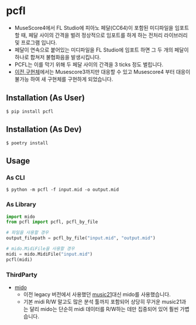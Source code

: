 # pcfl

* MuseScore4에서 FL Studio에 피아노 페달(CC64)이 포함된 미디파일을 임포트할 때, 페달 사이의 간격을 벌려 정상적으로 임포트를 하게 하는
전처리 라이브러리 및 프로그램 입니다.
* 페달이 연속으로 붙어있는 미디파일을 FL Studio에 임포트 하면 그 두 개의 페달이 하나로 합쳐저 불협화음을 발생시킵니다.
* PCFL는 이를 막기 위해 두 페달 사이의 간격을 3 ticks 정도 벌립니다.
* [이전 구현체](https://github.com/skywinz/pcfl-legacy)에서는 Musescore3까지만 대응할 수 있고 Musescore4 부터 대응이 불가능 하여 새 구현체를 구현하게 되었습니다.


## Installation (As User)
```shell
$ pip install pcfl
```

## Installation (As Dev)
```shell
$ poetry install
```

## Usage
### As CLI
```shell
$ python -m pcfl -f input.mid -o output.mid
```

### As Library
```python
import mido
from pcfl import pcfl, pcfl_by_file

# 파일을 사용할 경우
output_filepath = pcfl_by_file("input.mid", "output.mid")

# mido.MidiFile을 사용할 경우
midi = mido.MidiFile("input.mid")
pcfl(midi)
```

### ThirdParty
* [mido](https://github.com/mido/mido)
  * 이전 legacy 버전에서 사용했던 [music21](https://github.com/cuthbertLab/music21)대신 mido를 사용했습니다.
  * 기본 midi R/W 말고도 많은 분석 툴까지 포함되어 상당히 무거운 music21과는 달리 mido는 단순히 midi 데이터를 R/W하는 데만 집중되어 있어 훨씬 가볍습니다.